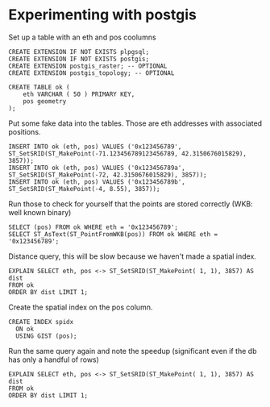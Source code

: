 # Experimenting with postgis
Set up a table with an eth and pos coolumns

```
CREATE EXTENSION IF NOT EXISTS plpgsql;
CREATE EXTENSION IF NOT EXISTS postgis;
CREATE EXTENSION postgis_raster; -- OPTIONAL
CREATE EXTENSION postgis_topology; -- OPTIONAL

CREATE TABLE ok (
	eth VARCHAR ( 50 ) PRIMARY KEY,
	pos geometry
);
```
Put some fake data into the tables. Those are eth addresses with associated positions.
```
INSERT INTO ok (eth, pos) VALUES ('0x123456789', ST_SetSRID(ST_MakePoint(-71.123456789123456789, 42.3150676015829), 3857));
INSERT INTO ok (eth, pos) VALUES ('0x123456789a', ST_SetSRID(ST_MakePoint(-72, 42.3150676015829), 3857));
INSERT INTO ok (eth, pos) VALUES ('0x123456789b', ST_SetSRID(ST_MakePoint(-4, 8.55), 3857));
```
Run those to check for yourself that the points are stored correctly (WKB: well known binary)
```
SELECT (pos) FROM ok WHERE eth = '0x123456789';
SELECT ST_AsText(ST_PointFromWKB(pos)) FROM ok WHERE eth = '0x123456789';
```
Distance query, this will be slow because we haven't made a spatial index.
```
EXPLAIN SELECT eth, pos <-> ST_SetSRID(ST_MakePoint( 1, 1), 3857) AS dist
FROM ok
ORDER BY dist LIMIT 1;
```
Create the spatial index on the pos column.
```
CREATE INDEX spidx
  ON ok
  USING GIST (pos);
```
Run the same query again and note the speedup (significant even if the db has only a handful of rows)
```
EXPLAIN SELECT eth, pos <-> ST_SetSRID(ST_MakePoint( 1, 1), 3857) AS dist
FROM ok
ORDER BY dist LIMIT 1;
```